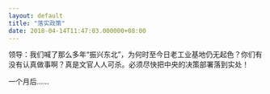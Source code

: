 ```yaml
---
layout: default
title: "落实政策"
date: 2018-04-14T11:47:03.000000+08:00
---
```


领导：我们喊了那么多年“振兴东北”，为何时至今日老工业基地仍无起色？你们有没有认真做事啊？真是文官人人可杀。必须尽快把中央的决策部署落到实处！

一个月后……


